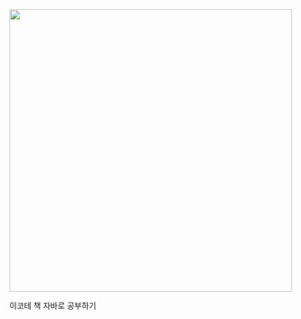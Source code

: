 <img width="500" src="https://user-images.githubusercontent.com/86194303/175814996-c7de732c-e408-4bca-833f-9a0a825aedf1.jpg">

이코테 책 자바로 공부하기

